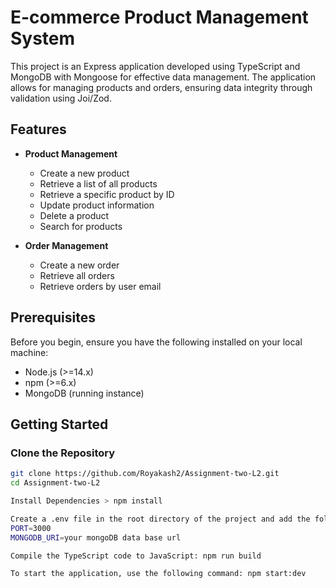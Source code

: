 # E-commerce Product Management System

This project is an Express application developed using TypeScript and MongoDB with Mongoose for effective data management. The application allows for managing products and orders, ensuring data integrity through validation using Joi/Zod.

## Features

- **Product Management**

  - Create a new product
  - Retrieve a list of all products
  - Retrieve a specific product by ID
  - Update product information
  - Delete a product
  - Search for products

- **Order Management**
  - Create a new order
  - Retrieve all orders
  - Retrieve orders by user email

## Prerequisites

Before you begin, ensure you have the following installed on your local machine:

- Node.js (>=14.x)
- npm (>=6.x)
- MongoDB (running instance)

## Getting Started

### Clone the Repository

```sh
git clone https://github.com/Royakash2/Assignment-two-L2.git
cd Assignment-two-L2

Install Dependencies > npm install

Create a .env file in the root directory of the project and add the following variables:
PORT=3000
MONGODB_URI=your mongoDB data base url

Compile the TypeScript code to JavaScript: npm run build

To start the application, use the following command: npm start:dev

```
